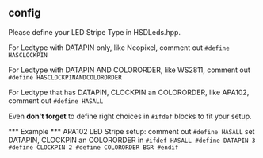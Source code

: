 ## config
Please define your LED Stripe Type in HSDLeds.hpp.

For Ledtype with DATAPIN only, like Neopixel, comment out
`#define HASCLOCKPIN`

For Ledtype with DATAPIN AND COLORORDER, like WS2811, comment out
`#define HASCLOCKPINANDCOLORORDER`

For Ledtype that has DATAPIN, CLOCKPIN an COLORORDER, like APA102, comment out `#define HASALL`

Even **don't forget** to define right choices in `#ifdef` blocks to fit
your setup.

*** Example ***
APA102 LED Stripe setup:
comment out `#define HASALL`
set DATAPIN, CLOCKPIN an COLORORDER in
`#ifdef HASALL
  #define DATAPIN 3
  #define CLOCKPIN 2
  #define COLORORDER BGR
#endif`